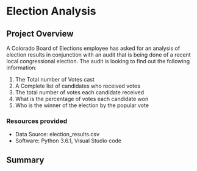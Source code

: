 # Election Analysis

## Project Overview
A Colorado Board of Elections employee has asked for an analysis of election results in 
conjunction with an audit that is being done of a recent local congressional election.  The audit 
is looking to find out the following information:

1.  The Total number of Votes cast
2.  A Complete list of candidates who received votes
3.  The total number of votes each candidate received
4.  What is the percentage of votes each candidate won
5.  Who is the winner of the election by the popular vote

### Resources provided
- Data Source:  election_results.csv
- Software:  Python 3.6.1, Visual Studio code

## Summary
